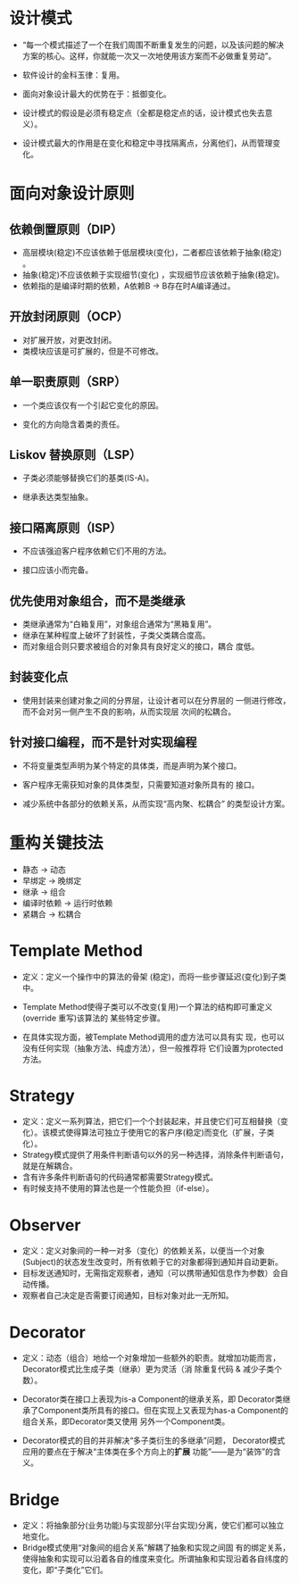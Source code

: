 # 设计模式

+ “每一个模式描述了一个在我们周围不断重复发生的问题，以及该问题的解决方案的核心。这样，你就能一次又一次地使用该方案而不必做重复劳动”。

+ 软件设计的金科玉律：复用。
+ 面向对象设计最大的优势在于：抵御变化。
+ 设计模式的假设是必须有稳定点（全都是稳定点的话，设计模式也失去意义）。
+ 设计模式最大的作用是在变化和稳定中寻找隔离点，分离他们，从而管理变化。

# 面向对象设计原则

## 依赖倒置原则（DIP）

+ 高层模块(稳定)不应该依赖于低层模块(变化)，二者都应该依赖于抽象(稳定) 。
+ 抽象(稳定)不应该依赖于实现细节(变化) ，实现细节应该依赖于抽象(稳定)。
+ 依赖指的是编译时期的依赖，A依赖B -> B存在时A编译通过。

## 开放封闭原则（OCP）
+ 对扩展开放，对更改封闭。
+ 类模块应该是可扩展的，但是不可修改。

## 单一职责原则（SRP）

+ 一个类应该仅有一个引起它变化的原因。

+ 变化的方向隐含着类的责任。

## Liskov 替换原则（LSP）

+ 子类必须能够替换它们的基类(IS-A)。

+ 继承表达类型抽象。

## 接口隔离原则（ISP）

+ 不应该强迫客户程序依赖它们不用的方法。

+ 接口应该小而完备。

## 优先使用对象组合，而不是类继承

+ 类继承通常为“白箱复用”，对象组合通常为“黑箱复用”。
+ 继承在某种程度上破坏了封装性，子类父类耦合度高。
+ 而对象组合则只要求被组合的对象具有良好定义的接口，耦合
  度低。

## 封装变化点

+ 使用封装来创建对象之间的分界层，让设计者可以在分界层的
  一侧进行修改，而不会对另一侧产生不良的影响，从而实现层
  次间的松耦合。

## 针对接口编程，而不是针对实现编程

+ 不将变量类型声明为某个特定的具体类，而是声明为某个接口。

+ 客户程序无需获知对象的具体类型，只需要知道对象所具有的
  接口。

+ 减少系统中各部分的依赖关系，从而实现“高内聚、松耦合”
  的类型设计方案。

# 重构关键技法
+ 静态 -> 动态
+ 早绑定 -> 晚绑定
+ 继承 -> 组合
+ 编译时依赖 -> 运行时依赖
+ 紧耦合 -> 松耦合

# Template Method

+ 定义：定义一个操作中的算法的骨架 (稳定)，而将一些步骤延迟(变化)到子类中。

+ Template Method使得子类可以不改变(复用)一个算法的结构即可重定义(override 重写)该算法的
  某些特定步骤。

+ 在具体实现方面，被Template Method调用的虚方法可以具有实
  现，也可以没有任何实现（抽象方法、纯虚方法），但一般推荐将
  它们设置为protected方法。

# Strategy

+ 定义：定义一系列算法，把它们一个个封装起来，并且使它们可互相替换（变化）。该模式使得算法可独立于使用它的客户序(稳定)而变化（扩展，子类化）。
+ Strategy模式提供了用条件判断语句以外的另一种选择，消除条件判断语句，就是在解耦合。
+ 含有许多条件判断语句的代码通常都需要Strategy模式。
+ 有时候支持不使用的算法也是一个性能负担（if-else）。

# Observer

+ 定义：定义对象间的一种一对多（变化）的依赖关系，以便当一个对象(Subject)的状态发生改变时，所有依赖于它的对象都得到通知并自动更新。
+ 目标发送通知时，无需指定观察者，通知（可以携带通知信息作为参数）会自动传播。
+ 观察者自己决定是否需要订阅通知，目标对象对此一无所知。

# Decorator

+ 定义：动态（组合）地给一个对象增加一些额外的职责。就增加功能而言，Decorator模式比生成子类（继承）更为灵活（消
  除重复代码 & 减少子类个数）。

+ Decorator类在接口上表现为is-a Component的继承关系，即  Decorator类继承了Component类所具有的接口。但在实现上又表现为has-a Component的组合关系，即Decorator类又使用 另外一个Component类。
+ Decorator模式的目的并非解决“多子类衍生的多继承”问题，  Decorator模式应用的要点在于解决“主体类在多个方向上的**扩展** 功能”——是为“装饰”的含义。

# Bridge

+ 定义：将抽象部分(业务功能)与实现部分(平台实现)分离，使它们都可以独立地变化。
+ Bridge模式使用“对象间的组合关系”解耦了抽象和实现之间固 有的绑定关系，使得抽象和实现可以沿着各自的维度来变化。所谓抽象和实现沿着各自纬度的变化，即“子类化”它们。